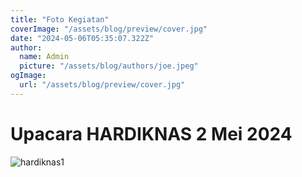 ```yaml
---
title: "Foto Kegiatan"
coverImage: "/assets/blog/preview/cover.jpg"
date: "2024-05-06T05:35:07.322Z"
author:
  name: Admin
  picture: "/assets/blog/authors/joe.jpeg"
ogImage:
  url: "/assets/blog/preview/cover.jpg"
---
```


# Upacara HARDIKNAS 2 Mei 2024

![hardiknas1](/img/hardiknas1.jpg)